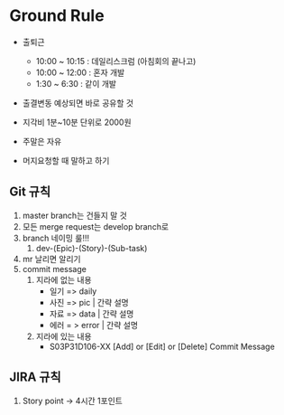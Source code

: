 # Ground Rule

- 출퇴근

  - 10:00 ~ 10:15 : 데일리스크럼 (아침회의 끝나고)
  - 10:00 ~ 12:00 : 혼자 개발
  - 1:30 ~ 6:30 : 같이 개발

  

- 출결변동 예상되면 바로 공유할 것

- 지각비 1분~10분 단위로 2000원 



- 주말은 자유 


- 머지요청할 때 말하고 하기 





## Git 규칙

1. master branch는 건들지 말 것 
2. 모든 merge request는 develop branch로 
3. branch 네이밍 룰!!!
   1. dev-(Epic)-(Story)-(Sub-task)
4. mr 날리면 알리기 
5. commit message
   1. 지라에 없는 내용 
      - 일기 => daily
      - 사진 => pic |  간략 설명 
      - 자료 => data |  간략 설명 
      - 에러 = > error | 간략 설명 
   2. 지라에 있는 내용 
      - S03P31D106-XX [Add] or [Edit] or [Delete] Commit Message



## JIRA 규칙

1. Story point -> 4시간 1포인트 